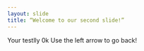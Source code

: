 ```yaml
---
layout: slide
title: “Welcome to our second slide!”
---
```

Your testlly 0k
Use the left arrow to go back!
